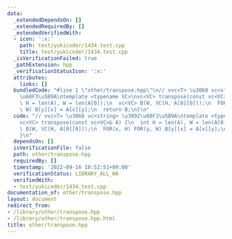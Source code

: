 ```yaml
---
data:
  _extendedDependsOn: []
  _extendedRequiredBy: []
  _extendedVerifiedWith:
  - icon: ':x:'
    path: test/yukicoder/1434.test.cpp
    title: test/yukicoder/1434.test.cpp
  _isVerificationFailed: true
  _pathExtension: hpp
  _verificationStatusIcon: ':x:'
  attributes:
    links: []
  bundledCode: "#line 1 \"other/transpose.hpp\"\n// vvc<T> \u3068 vc<string> \u3092\
    \u60F3\u5B9A\ntemplate <typename VC>\nvc<VC> transpose(const vc<VC>& A) {\n  int\
    \ H = len(A), W = len(A[0]);\n  vc<VC> B(W, VC(H, A[0][0]));\n  FOR(x, H) FOR(y,\
    \ W) B[y][x] = A[x][y];\n  return B;\n}\n"
  code: "// vvc<T> \u3068 vc<string> \u3092\u60F3\u5B9A\ntemplate <typename VC>\n\
    vc<VC> transpose(const vc<VC>& A) {\n  int H = len(A), W = len(A[0]);\n  vc<VC>\
    \ B(W, VC(H, A[0][0]));\n  FOR(x, H) FOR(y, W) B[y][x] = A[x][y];\n  return B;\n\
    }\n"
  dependsOn: []
  isVerificationFile: false
  path: other/transpose.hpp
  requiredBy: []
  timestamp: '2022-09-16 18:52:51+09:00'
  verificationStatus: LIBRARY_ALL_WA
  verifiedWith:
  - test/yukicoder/1434.test.cpp
documentation_of: other/transpose.hpp
layout: document
redirect_from:
- /library/other/transpose.hpp
- /library/other/transpose.hpp.html
title: other/transpose.hpp
---
```

